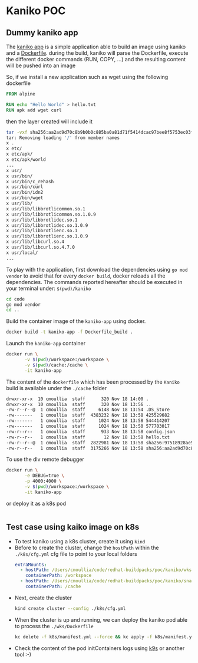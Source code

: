 # Kaniko POC

## Dummy kaniko app

The [kaniko app](./code/main.go) is a simple application able to build an image using kaniko and a [Dockerfile](./workspace/Dockerfile).
during the build, kaniko will parse the Dockerfile, execute the different docker commands (RUN, COPY, ...) and the resulting content will be pushed into an image

So, if we install a new application such as wget using the following dockerfile
```dockerfile
FROM alpine

RUN echo "Hello World" > hello.txt
RUN apk add wget curl
```
then the layer created will include it 
```bash
tar -vxf sha256:aa2ad9d70c8b9b0b0c885ba0a81d71f5414dcac97bee8f5753ec03f92425c540.tgz
tar: Removing leading '/' from member names
x .
x etc/
x etc/apk/
x etc/apk/world
...
x usr/
x usr/bin/
x usr/bin/c_rehash
x usr/bin/curl
x usr/bin/idn2
x usr/bin/wget
x usr/lib/
x usr/lib/libbrotlicommon.so.1
x usr/lib/libbrotlicommon.so.1.0.9
x usr/lib/libbrotlidec.so.1
x usr/lib/libbrotlidec.so.1.0.9
x usr/lib/libbrotlienc.so.1
x usr/lib/libbrotlienc.so.1.0.9
x usr/lib/libcurl.so.4
x usr/lib/libcurl.so.4.7.0
x usr/local/
...
```

To play with the application, first download the dependencies using `go mod vendor` to avoid that for every `docker build`, docker reloads all the dependencies.
The commands reported hereafter should be executed in your terminal under: `$(pwd)/kaniko`
```bash
cd code
go mod vendor
cd ..
```
Build the container image of the `kaniko-app` using docker.
```bash
docker build -t kaniko-app -f Dockerfile_build .
```
Launch the `kaniko-app` container
```bash
docker run \
       -v $(pwd)/workspace:/workspace \
       -v $(pwd)/cache:/cache \
       -it kaniko-app
```  
The content of the `dockerfile` which has been processed by the `Kaniko` build is available under the `./cache` folder
```bash
drwxr-xr-x  10 cmoullia  staff      320 Nov 18 14:00 .
drwxr-xr-x  10 cmoullia  staff      320 Nov 18 13:56 ..
-rw-r--r--@  1 cmoullia  staff     6148 Nov 18 13:54 .DS_Store
-rw-------   1 cmoullia  staff  4383232 Nov 18 13:58 425529682
-rw-------   1 cmoullia  staff     1024 Nov 18 13:58 544414207
-rw-------   1 cmoullia  staff     1024 Nov 18 13:50 577703017
-rw-r--r--   1 cmoullia  staff      933 Nov 18 13:58 config.json
-rw-r--r--   1 cmoullia  staff       12 Nov 18 13:58 hello.txt
-rw-r--r--@  1 cmoullia  staff  2822981 Nov 18 13:58 sha256:97518928ae5f3d52d4164b314a7e73654eb686ecd8aafa0b79acd980773a740d.tgz
-rw-r--r--   1 cmoullia  staff  3175266 Nov 18 13:58 sha256:aa2ad9d70c8b9b0b0c885ba0a81d71f5414dcac97bee8f5753ec03f92425c540.tgz
```

To use the dlv remote debugger       
```bash
docker run \
       -e DEBUG=true \
       -p 4000:4000 \
       -v $(pwd)/workspace:/workspace \
       -it kaniko-app
```
or deploy it as a k8s pod
```bash

```

## Test case using kaiko image on k8s

- To test kaniko using a k8s cluster, create it using `kind`
- Before to create the cluster, change the `hostPath` within the `./k8s/cfg.yml` cfg file to point to your local folders
  ```yaml
  extraMounts:
    - hostPath: /Users/cmoullia/code/redhat-buildpacks/poc/kaniko/wks # PLEASE CHANGE ME
      containerPath: /workspace
    - hostPath: /Users/cmoullia/code/redhat-buildpacks/poc/kaniko/snapshot # PLEASE CHANGE ME
      containerPath: /cache
  ```
- Next, create the cluster
  ```bash
  kind create cluster --config ./k8s/cfg.yml 
  ```
- When the cluster is up and running, we can deploy the kaniko pod able to process the `./wks/Dockerfile`  
  ```bash
  kc delete -f k8s/manifest.yml --force && kc apply -f k8s/manifest.yml 
  ```
- Check the content of the pod initContainers logs using [k9s](https://k9scli.io/) or another tool :-)